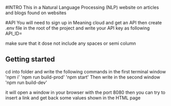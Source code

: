 #INTRO
This in a Natural Language Processing (NLP) website on articles and blogs found on websites

#API
You will need to sign up in Meaning cloud and get an API
then
create .env file in the root of the project and write your API key as following
API_ID=<INSERT API IN HERE>

make sure that it dose not include any spaces or semi column

## Getting started
cd into folder and write the following commands in the first terminal window
'npm i'
'npm run build-prod'
'npm start'
Then write in the second window
'npm run build-dev'

it will open a window in your browser with the port 8080 then you can try to insert a link and get back some values shown in the HTML page
